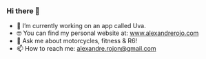 ### Hi there 👋


- 🔭 I’m currently working on an app called Uva. 
- 🤓 You can find my personal website at: www.alexandrerojo.com
- 💬 Ask me about motorcycles, fitness & R6!
- 📫 How to reach me: alexandre.rojon@gmail.com

